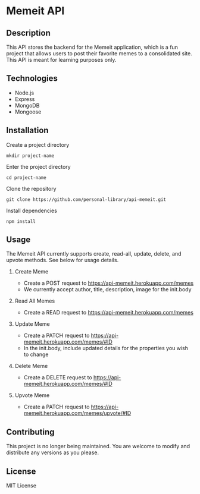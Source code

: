 # Memeit API

## Description
This API stores the backend for the Memeit application, which is a fun project that allows users to post their favorite memes to a consolidated site. 
This API is meant for learning purposes only.

## Technologies
- Node.js
- Express
- MongoDB
- Mongoose

## Installation
Create a project directory

`mkdir project-name`

Enter the project directory

`cd project-name`

Clone the repository

`git clone https://github.com/personal-library/api-memeit.git`

Install dependencies

`npm install`

## Usage
The Memeit API currently supports create, read-all, update, delete, and upvote methods. See below for usage details.

1. Create Meme

    - Create a POST request to https://api-memeit.herokuapp.com/memes
    - We currently accept author, title, description, image for the init.body

2. Read All Memes
    - Create a  READ request to https://api-memeit.herokuapp.com/memes

3. Update Meme
    - Create a PATCH request to https://api-memeit.herokuapp.com/memes/#ID
    - In the init.body, include updated details for the properties you wish to change

4. Delete Meme
    - Create a DELETE request to https://api-memeit.herokuapp.com/memes/#ID

5. Upvote Meme
    - Create a PATCH request to https://api-memeit.herokuapp.com/memes/upvote/#ID
    
## Contributing
This project is no longer being maintained. You are welcome to modify and distribute any versions as you please.
    
## License
MIT License
